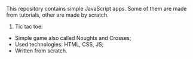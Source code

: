This repository contains simple JavaScript apps. Some of them are made from tutorials, other are made by scratch.

1. Tic tac toe:
  - Simple game also called Noughts and Crosses;
  - Used technologies: HTML, CSS, JS;
  - Written from scratch.